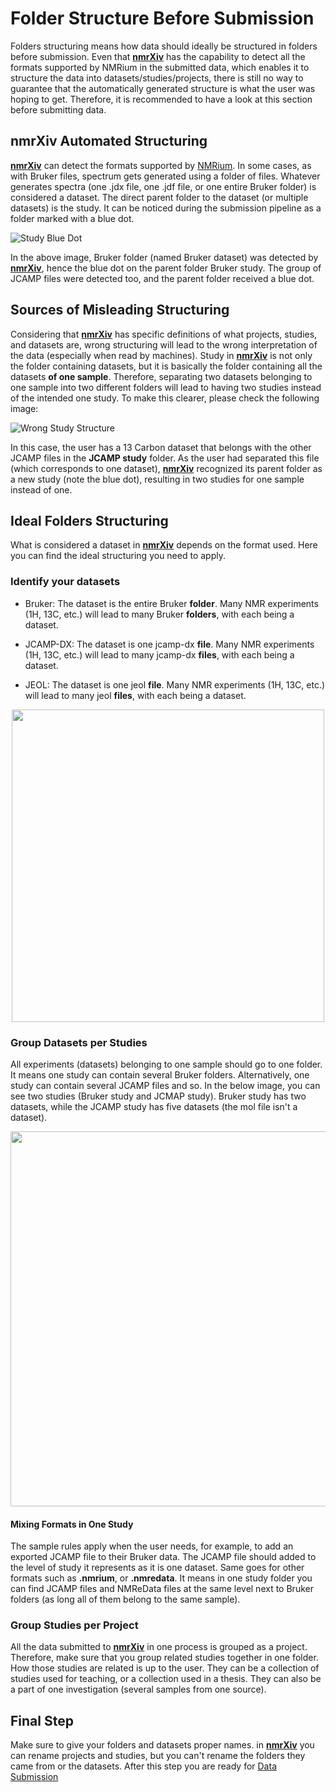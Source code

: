 # Folder Structure Before Submission

Folders structuring means how data should ideally be structured in folders before submission. Even that **[nmrXiv](https://nmrxiv.org/)** has the capability to detect all the formats supported by NMRium in the submitted data, which enables it to structure the data into datasets/studies/projects, there is still no way to guarantee that the automatically generated structure is what the user was hoping to get. Therefore, it is recommended to have a look at this section before submitting data.

## nmrXiv Automated Structuring

**[nmrXiv](https://nmrxiv.org/)** can detect the formats supported by [NMRium](https://www.nmrium.org/). In some cases, as with Bruker files, spectrum gets generated using a folder of files. Whatever generates spectra (one .jdx file, one .jdf file, or one entire Bruker folder) is considered a dataset. The direct parent folder to the dataset (or multiple datasets) is the study. It can be noticed during the submission pipeline as a folder marked with a blue dot.

![Study Blue Dot](/img/study/dot.png)

In the above image, Bruker folder (named Bruker dataset) was detected by **[nmrXiv](https://nmrxiv.org/)**, hence the blue dot on the parent folder Bruker study. The group of JCAMP files were detected too, and the parent folder received a blue dot.

## Sources of Misleading Structuring

Considering that **[nmrXiv](https://nmrxiv.org/)** has specific definitions of what projects, studies, and datasets are, wrong structuring will lead to the wrong interpretation of the data (especially when read by machines). Study in **[nmrXiv](https://nmrxiv.org/)** is not only the folder containing datasets, but it is basically the folder containing all the datasets **of one sample**. Therefore, separating two datasets belonging to one sample into two different folders will lead to having two studies instead of the intended one study. To make this clearer, please check the following image:

![Wrong Study Structure](/img/wrong-structure.png)

In this case, the user has a 13 Carbon dataset that belongs with the other JCAMP files in the **JCAMP study** folder. As the user had separated this file (which corresponds to one dataset), **[nmrXiv](https://nmrxiv.org/)** recognized its parent folder as a new study (note the blue dot), resulting in two studies for one sample instead of one.

## Ideal Folders Structuring

What is considered a dataset in **[nmrXiv](https://nmrxiv.org/)** depends on the format used. Here you can find the ideal structuring you need to apply.

### Identify your datasets

- Bruker: The dataset is the entire Bruker **folder**. Many NMR experiments (1H, 13C, etc.) will lead to many Bruker **folders**, with each being a dataset.

- JCAMP-DX: The dataset is one jcamp-dx **file**. Many NMR experiments (1H, 13C, etc.) will lead to many jcamp-dx **files**, with each being a dataset.

- JEOL: The dataset is one jeol **file**. Many NMR experiments (1H, 13C, etc.) will lead to many jeol **files**, with each being a dataset.

<p align="center">

<img src="/img/dataset-structure.png" width="500" />

</p>

### Group Datasets per Studies

All experiments (datasets) belonging to one sample should go to one folder. It means one study can contain several Bruker folders. Alternatively, one study can contain several JCAMP files and so. In the below image, you can see two studies (Bruker study and JCMAP study). Bruker study has two datasets, while the JCAMP study has five datasets (the mol file isn't a dataset).

<p align="center">

<img src="/img/study/structure.png" width="600" />

</p>

#### Mixing Formats in One Study

The sample rules apply when the user needs, for example, to add an exported JCAMP file to their Bruker data. The JCAMP file should added to the level of study it represents as it is one dataset. Same goes for other formats such as **.nmrium**, or **.nmredata**. It means in one study folder you can find JCAMP files and NMReData files at the same level next to Bruker folders (as long all of them belong to the same sample).

### Group Studies per Project

All the data submitted to **[nmrXiv](https://nmrxiv.org/)** in one process is grouped as a project. Therefore, make sure that you group related studies together in one folder. How those studies are related is up to the user. They can be a collection of studies used for teaching, or a collection used in a thesis. They can also be a part of one investigation (several samples from one source).

## Final Step

Make sure to give your folders and datasets proper names. in **[nmrXiv](https://nmrxiv.org/)** you can rename projects and studies, but you can't rename the folders they came from or the datasets. After this step you are ready for [Data Submission](/submission-guides/submission/upload.md)
